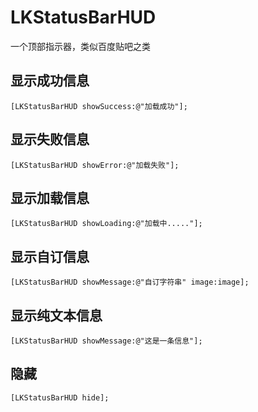 # LKStatusBarHUD
一个顶部指示器，类似百度贴吧之类

## 显示成功信息
```objc
[LKStatusBarHUD showSuccess:@"加载成功"];
```

## 显示失败信息
```objc
[LKStatusBarHUD showError:@"加载失败"];
```

## 显示加载信息
```objc
[LKStatusBarHUD showLoading:@"加载中....."];
```

## 显示自订信息
```objc
[LKStatusBarHUD showMessage:@"自订字符串" image:image];
```

## 显示纯文本信息
```objc
[LKStatusBarHUD showMessage:@"这是一条信息"];
```

## 隐藏
```objc
[LKStatusBarHUD hide];
```
